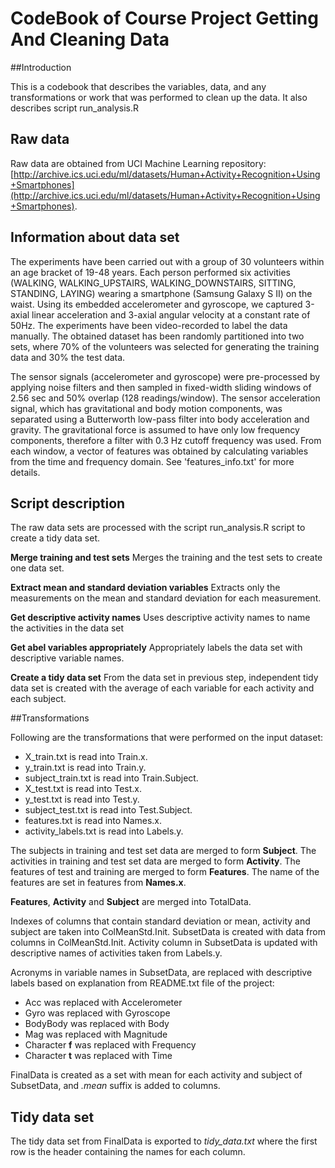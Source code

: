 # CodeBook of Course Project Getting And Cleaning Data

##Introduction

This is a codebook that describes the variables, data, and any transformations or work that was performed to clean up the data.
It also describes script run_analysis.R

## Raw data 

Raw data are obtained from UCI Machine Learning repository: [http://archive.ics.uci.edu/ml/datasets/Human+Activity+Recognition+Using+Smartphones](http://archive.ics.uci.edu/ml/datasets/Human+Activity+Recognition+Using+Smartphones).

## Information about data set
The experiments have been carried out with a group of 30 volunteers within an age bracket of 19-48 years. Each person performed six activities (WALKING, WALKING_UPSTAIRS, WALKING_DOWNSTAIRS, SITTING, STANDING, LAYING) wearing a smartphone (Samsung Galaxy S II) on the waist. Using its embedded accelerometer and gyroscope, we captured 3-axial linear acceleration and 3-axial angular velocity at a constant rate of 50Hz. The experiments have been video-recorded to label the data manually. The obtained dataset has been randomly partitioned into two sets, where 70% of the volunteers was selected for generating the training data and 30% the test data. 

The sensor signals (accelerometer and gyroscope) were pre-processed by applying noise filters and then sampled in fixed-width sliding windows of 2.56 sec and 50% overlap (128 readings/window). The sensor acceleration signal, which has gravitational and body motion components, was separated using a Butterworth low-pass filter into body acceleration and gravity. The gravitational force is assumed to have only low frequency components, therefore a filter with 0.3 Hz cutoff frequency was used. From each window, a vector of features was obtained by calculating variables from the time and frequency domain. See 'features_info.txt' for more details. 

## Script description
The raw data sets are processed with the script run_analysis.R script to create a tidy data set.

__Merge training and test sets__
Merges the training and the test sets to create one data set.

__Extract mean and standard deviation variables__
Extracts only the measurements on the mean and standard deviation for each measurement. 

__Get descriptive activity names__
Uses descriptive activity names to name the activities in the data set

__Get abel variables appropriately__
Appropriately labels the data set with descriptive variable names. 

__Create a tidy data set__
From the data set in previous step, independent tidy data set is created with the average of each variable for each activity and each subject.

##Transformations

Following are the transformations that were performed on the input dataset:

* X_train.txt is read into Train.x.
* y_train.txt is read into Train.y.
* subject_train.txt is read into Train.Subject.
* X_test.txt is read into Test.x.
* y_test.txt is read into Test.y.
* subject_test.txt is read into Test.Subject.
* features.txt is read into Names.x.
* activity_labels.txt is read into Labels.y.

The subjects in training and test set data are merged to form __Subject__.
The activities in training and test set data are merged to form __Activity__.
The features of test and training are merged to form __Features__.
The name of the features are set in features from __Names.x__.

__Features__, __Activity__ and __Subject__ are merged into TotalData.

Indexes of columns that contain standard deviation or mean, activity and subject are taken into ColMeanStd.Init.
SubsetData is created with data from columns in ColMeanStd.Init.
Activity column in SubsetData is updated with descriptive names of activities taken from Labels.y.

Acronyms in variable names in SubsetData, are replaced with descriptive labels based on explanation from README.txt file of the project:

* Acc was replaced with Accelerometer
* Gyro was replaced with Gyroscope
* BodyBody was replaced with Body
* Mag was replaced with Magnitude
* Character __f__ was replaced with Frequency
* Character __t__ was replaced with Time

FinalData is created as a set with mean for each activity and subject of SubsetData, and *.mean* suffix is added to columns.  

## Tidy data set

The tidy data set from FinalData is exported to *tidy_data.txt* where the first row is the header containing the names for each column.
